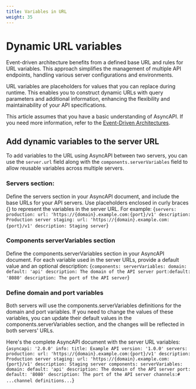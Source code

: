 ```yaml
---
title: Variables in URL
weight: 35
---
```


# Dynamic URL variables

Event-driven architecture benefits from a defined base URL and rules for URL variables. This approach simplifies the management of multiple API endpoints, handling various server configurations and environments.

URL variables are placeholders for values that you can replace during runtime. This enables you to construct dynamic URLs with query parameters and additional information, enhancing the flexibility and maintainability of your API specifications.

This article assumes that you have a basic understanding of AsyncAPI. If you need more information, refer to the [Event-Driven Architectures](https://www.asyncapi.com/docs/tutorials/getting-started/event-driven-architectures).

## Add dynamic variables to the server URL

To add variables to the URL using AsyncAPI between two servers, you can use the `server.url` field along with the `components.serverVariables` field to allow reusable variables across multiple servers.

### Servers section:

Define the servers section in your AsyncAPI document, and include the base URLs for your API servers. Use placeholders enclosed in curly braces {} to represent the variables in the server URL. For example:
{`servers: production: url: 'https://{domain}.example.com:{port}/v1' description: Production server staging: url: 'https://{domain}.example.com:{port}/v1' description: Staging server`}

### Components serverVariables section

Define the components.serverVariables section in your AsyncAPI document. For each variable used in the server URLs, provide a default value and an optional description:
{`components: serverVariables: domain: default: 'api' description: The domain of the API server port:default: '8080' description: The port of the API server`}

### Define domain and port variables

Both servers will use the components.serverVariables definitions for the domain and port variables. If you need to change the values of these variables, you can update their default values in the components.serverVariables section, and the changes will be reflected in both servers' URLs.

Here's the complete AsyncAPI document with the server URL variables:
{`asyncapi: '2.0.0' info: title: Example API version: '1.0.0' servers: production: url: 'https://{domain}.example.com:{port}/v1' description: Production server staging: url: 'https://{domain}.example.com:{port}/v1' description: Staging server components: serverVariables: domain: default: 'api' description: The domain of the API server port: default: '8080' description: The port of the API server channels:# ...channel definitions...`}
